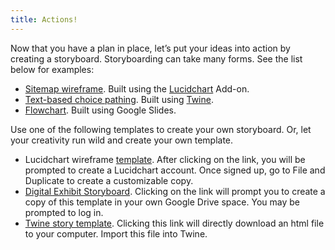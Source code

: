 ```yaml
---
title: Actions!
---
```


Now that you have a plan in place, let’s put your ideas into action by creating a storyboard. Storyboarding can take many forms. See the list below for examples:

- [Sitemap wireframe](https://docs.google.com/presentation/d/17Ua03WQxpFXyr2jXBIxaS5X8Jl5MiLuyOI0QBVaoTDI/edit?usp=sharing). Built using the [Lucidchart](https://lucid.app/documents) Add-on.
- [Text-based choice pathing](http://libstory.ds.lib.uw.edu/twine.html). Built using [Twine](https://twinery.org/).
- [Flowchart](https://docs.google.com/presentation/d/1Q_2QzbSiF4adwXPNDbPYnxEdxnrGaiSxDcksVFbCrWI/edit?usp=sharing). Built using Google Slides.

Use one of the following templates to create your own storyboard. Or, let your creativity run wild and create your own template.

- Lucidchart wireframe [template](https://lucid.app/lucidchart/invitations/accept/d3755a0f-84d5-43b1-9e34-8800e1014981). After clicking on the link, you will be prompted to create a Lucidchart account. Once signed up, go to File and Duplicate to create a customizable copy.
- [Digital Exhibit Storyboard](https://docs.google.com/document/d/1d3DqZqx0vrlfJfcCY7eJO2NcqaVbDgzwdXyoG_S0u2M/copy). Clicking on the link will prompt you to create a copy of this template in your own Google Drive space. You may be prompted to log in.
- [Twine story template](https://drive.google.com/uc?export=download&id=1_x4r80TX-svpIqubCfQV6lkloBy6HlIB). Clicking this link will directly download an html file to your computer. Import this file into Twine.

